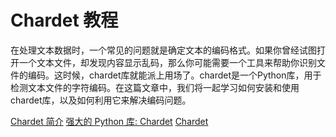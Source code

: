 # Chardet 教程

<show-structure depth="2"/>

在处理文本数据时，一个常见的问题就是确定文本的编码格式。如果你曾经试图打开一个文本文件，却发现内容显示乱码，那么你可能需要一个工具来帮助你识别文件的编码。这时候，chardet库就能派上用场了。chardet是一个Python库，用于检测文本文件的字符编码。在这篇文章中，我们将一起学习如何安装和使用chardet库，以及如何利用它来解决编码问题。


<seealso>
<category ref="ref_docs">
    <a href="https://mp.weixin.qq.com/s/jIcBhZ-TzjEpsSKDq7hbhA">Chardet 简介</a>
    <a href="https://mp.weixin.qq.com/s/M2Q5WB72bNwzxALq8fqYMQ">强大的 Python 库: Chardet</a>
</category>
<category ref="ref_github">
    <a href="https://github.com/chardet/chardet">Chardet</a>
</category>
<category ref="ref_issues"></category>
<category ref="ref_hf"></category>
<category ref="ref_ms"></category>
</seealso>